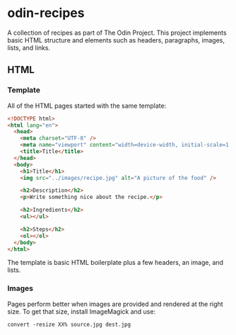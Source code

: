 # odin-recipes

A collection of recipes as part of The Odin Project. This project implements basic HTML structure and elements such as headers, paragraphs, images, lists, and links.

## HTML

### Template

All of the HTML pages started with the same template:

```html
<!DOCTYPE html>
<html lang="en">
  <head>
    <meta charset="UTF-8" />
    <meta name="viewport" content="width=device-width, initial-scale=1.0" />
    <title>Title</title>
  </head>
  <body>
    <h1>Title</h1>
    <img src="../images/recipe.jpg" alt="A picture of the food" />

    <h2>Description</h2>
    <p>Write something nice about the recipe.</p>

    <h2>Ingredients</h2>
    <ul></ul>

    <h2>Steps</h2>
    <ol></ol>
  </body>
</html>
```

The template is basic HTML boilerplate plus a few headers, an image, and lists.

### Images

Pages perform better when images are provided and rendered at the right size. To get that size, install ImageMagick and use:

```
convert -resize XX% source.jpg dest.jpg
```
